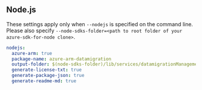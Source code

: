 ## Node.js

These settings apply only when `--nodejs` is specified on the command line.
Please also specify `--node-sdks-folder=<path to root folder of your azure-sdk-for-node clone>`.

``` yaml $(nodejs)
nodejs:
  azure-arm: true
  package-name: azure-arm-datamigration
  output-folder: $(node-sdks-folder)/lib/services/datamigrationManagement
  generate-license-txt: true
  generate-package-json: true
  generate-readme-md: true
```
